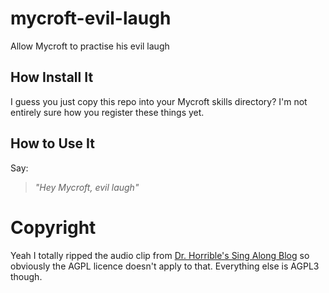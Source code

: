 # mycroft-evil-laugh

Allow Mycroft to practise his evil laugh


## How Install It

I guess you just copy this repo into your Mycroft skills directory?  I'm not
entirely sure how you register these things yet.


## How to Use It

Say:

> *"Hey Mycroft, evil laugh"*


# Copyright

Yeah I totally ripped the audio clip from [Dr. Horrible's Sing Along Blog](http://drhorrible.com/)
so obviously the AGPL licence doesn't apply to that.  Everything else is AGPL3 though.

